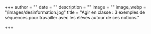 +++
author = ""
date = ""
description = ""
image = ""
image_webp = "/images/desinformation.jpg"
title = "Agir en classe : 3 exemples de séquences pour travailler avec les élèves autour de ces notions."

+++
